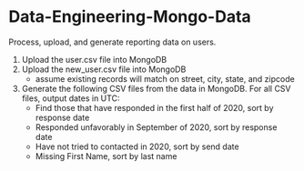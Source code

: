 # Data-Engineering-Mongo-Data

Process, upload, and generate reporting data on users. 


1. Upload the user.csv file into MongoDB
2. Upload the new_user.csv file into MongoDB
   - assume existing records will match on street, city, state, and zipcode
3. Generate the following CSV files from the data in MongoDB. For all CSV files, output dates in UTC:
   - Find those that have responded in the first half of 2020, sort by response date
   - Responded unfavorably in September of 2020, sort by response date
   - Have not tried to contacted in 2020, sort by send date
   - Missing First Name, sort by last name
